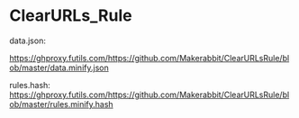 # ClearURLs_Rule
data.json:

https://ghproxy.futils.com/https://github.com/Makerabbit/ClearURLsRule/blob/master/data.minify.json


rules.hash:
https://ghproxy.futils.com/https://github.com/Makerabbit/ClearURLsRule/blob/master/rules.minify.hash